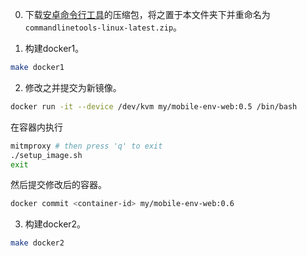 <!-- vim: set nospell: -->
<!-- vimc: call SyntaxRange#Include('```sh', '```', 'sh', 'NonText'): -->

0. 下载[安卓命令行工具](https://developer.android.com/studio)的压缩包，将之置于本文件夹下并重命名为`commandlinetools-linux-latest.zip`。

1. 构建docker1。

```sh
make docker1
```

2. 修改之并提交为新镜像。

```sh
docker run -it --device /dev/kvm my/mobile-env-web:0.5 /bin/bash
```

在容器内执行

```sh
mitmproxy # then press 'q' to exit
./setup_image.sh
exit
```

然后提交修改后的容器。

```sh
docker commit <container-id> my/mobile-env-web:0.6
```

3. 构建docker2。

```sh
make docker2
```
